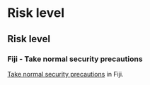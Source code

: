 # Risk level

## Risk level

### Fiji - Take normal security precautions

[Take normal security precautions](#levels "Risk Levels") in Fiji.